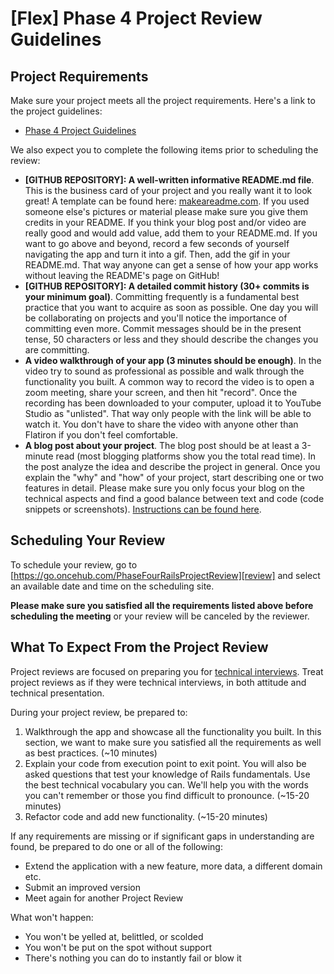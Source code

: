 # [Flex] Phase 4 Project Review Guidelines

## Project Requirements

Make sure your project meets all the project requirements. Here's a link to the
project guidelines:

- [Phase 4 Project Guidelines](https://github.com/learn-co-curriculum/phase-4-project-guidelines)

We also expect you to complete the following items prior to scheduling the
review:

- **[GITHUB REPOSITORY]: A well-written informative README.md file**. This is
  the business card of your project and you really want it to look great! A
  template can be found here: [makeareadme.com](makeareadme.com). If you used
  someone else's pictures or material please make sure you give them credits in
  your README. If you think your blog post and/or video are really good and
  would add value, add them to your README.md. If you want to go above and
  beyond, record a few seconds of yourself navigating the app and turn it into a
  gif. Then, add the gif in your README.md. That way anyone can get a sense of
  how your app works without leaving the README's page on GitHub!
- **[GITHUB REPOSITORY]: A detailed commit history (30+ commits is your minimum
  goal)**. Committing frequently is a fundamental best practice that you want to
  acquire as soon as possible. One day you will be collaborating on projects and
  you'll notice the importance of committing even more. Commit messages should
  be in the present tense, 50 characters or less and they should describe the
  changes you are committing.
- **A video walkthrough of your app (3 minutes should be enough)**. In the video
  try to sound as professional as possible and walk through the functionality
  you built. A common way to record the video is to open a zoom meeting, share
  your screen, and then hit "record". Once the recording has been downloaded to
  your computer, upload it to YouTube Studio as "unlisted". That way only people
  with the link will be able to watch it. You don't have to share the video with
  anyone other than Flatiron if you don't feel comfortable.
- **A blog post about your project**. The blog post should be at least a
  3-minute read (most blogging platforms show you the total read time). In the
  post analyze the idea and describe the project in general. Once you explain
  the "why" and "how" of your project, start describing one or two features in
  detail. Please make sure you only focus your blog on the technical aspects and
  find a good balance between text and code (code snippets or screenshots).
  [Instructions can be found here](https://docs.google.com/document/d/1i6NqCgYZd9DC25Om9agZ4lX-U_7DmjH0ZTBpOWMAn9Q/edit?usp=sharing).

## Scheduling Your Review

To schedule your review, go to
[https://go.oncehub.com/PhaseFourRailsProjectReview][review] and select an
available date and time on the scheduling site.

**Please make sure you satisfied all the requirements listed above before
scheduling the meeting** or your review will be canceled by the reviewer.

[review]: https://go.oncehub.com/PhaseFourRailsProjectReview

## What To Expect From the Project Review

Project reviews are focused on preparing you for [technical interviews][]. Treat
project reviews as if they were technical interviews, in both attitude and
technical presentation.

During your project review, be prepared to:

1. Walkthrough the app and showcase all the functionality you built. In this
   section, we want to make sure you satisfied all the requirements as well as
   best practices. (~10 minutes)
2. Explain your code from execution point to exit point. You will also be asked
   questions that test your knowledge of Rails fundamentals. Use the best technical
   vocabulary you can. We'll help you with the words you can't remember or those
   you find difficult to pronounce. (~15-20 minutes)
3. Refactor code and add new functionality. (~15-20 minutes)

If any requirements are missing or if significant gaps in understanding are
found, be prepared to do one or all of the following:

- Extend the application with a new feature, more data, a different domain etc.
- Submit an improved version
- Meet again for another Project Review

What won't happen:

- You won't be yelled at, belittled, or scolded
- You won't be put on the spot without support
- There's nothing you can do to instantly fail or blow it

[technical interviews]: https://www.brightnetwork.co.uk/career-path-guides/technology-it-software-development/five-ways-stand-out-your-technology/what-expect-technical-interview/
